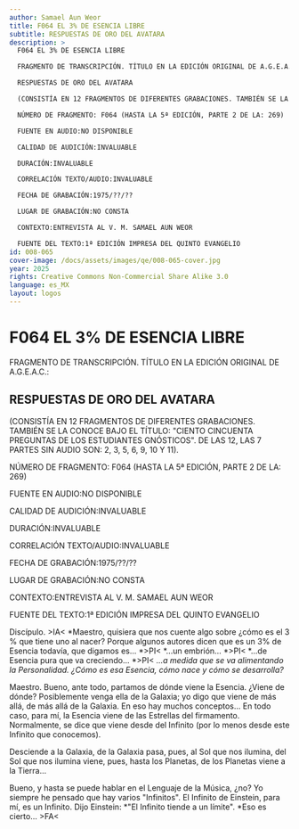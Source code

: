 ```yaml
---
author: Samael Aun Weor
title: F064 EL 3% DE ESENCIA LIBRE
subtitle: RESPUESTAS DE ORO DEL AVATARA
description: >
  F064 EL 3% DE ESENCIA LIBRE

  FRAGMENTO DE TRANSCRIPCIÓN. TÍTULO EN LA EDICIÓN ORIGINAL DE A.G.E.A.C.:

  RESPUESTAS DE ORO DEL AVATARA

  (CONSISTÍA EN 12 FRAGMENTOS DE DIFERENTES GRABACIONES. TAMBIÉN SE LA CONOCE BAJO EL TÍTULO: "CIENTO CINCUENTA PREGUNTAS DE LOS ESTUDIANTES GNÓSTICOS". DE LAS 12, LAS 7 PARTES SIN AUDIO SON: 2, 3, 5, 6, 9, 10 Y 11).

  NÚMERO DE FRAGMENTO: F064 (HASTA LA 5ª EDICIÓN, PARTE 2 DE LA: 269)

  FUENTE EN AUDIO:NO DISPONIBLE

  CALIDAD DE AUDICIÓN:INVALUABLE

  DURACIÓN:INVALUABLE

  CORRELACIÓN TEXTO/AUDIO:INVALUABLE

  FECHA DE GRABACIÓN:1975/??/??

  LUGAR DE GRABACIÓN:NO CONSTA

  CONTEXTO:ENTREVISTA AL V. M. SAMAEL AUN WEOR

  FUENTE DEL TEXTO:1ª EDICIÓN IMPRESA DEL QUINTO EVANGELIO
id: 008-065
cover-image: /docs/assets/images/qe/008-065-cover.jpg
year: 2025
rights: Creative Commons Non-Commercial Share Alike 3.0
language: es_MX
layout: logos
---
```

# F064 EL 3% DE ESENCIA LIBRE

FRAGMENTO DE TRANSCRIPCIÓN. TÍTULO EN LA EDICIÓN ORIGINAL DE A.G.E.A.C.:

## RESPUESTAS DE ORO DEL AVATARA

(CONSISTÍA EN 12 FRAGMENTOS DE DIFERENTES GRABACIONES. TAMBIÉN SE LA CONOCE BAJO EL TÍTULO: "CIENTO CINCUENTA PREGUNTAS DE LOS ESTUDIANTES GNÓSTICOS". DE LAS 12, LAS 7 PARTES SIN AUDIO SON: 2, 3, 5, 6, 9, 10 Y 11).

NÚMERO DE FRAGMENTO: F064 (HASTA LA 5ª EDICIÓN, PARTE 2 DE LA: 269)

FUENTE EN AUDIO:NO DISPONIBLE

CALIDAD DE AUDICIÓN:INVALUABLE

DURACIÓN:INVALUABLE

CORRELACIÓN TEXTO/AUDIO:INVALUABLE

FECHA DE GRABACIÓN:1975/??/??

LUGAR DE GRABACIÓN:NO CONSTA

CONTEXTO:ENTREVISTA AL V. M. SAMAEL AUN WEOR

FUENTE DEL TEXTO:1ª EDICIÓN IMPRESA DEL QUINTO EVANGELIO

Discípulo. \>IA< *Maestro, quisiera que nos cuente algo sobre ¿cómo es el 3 % que tiene uno al nacer? Porque algunos autores dicen que es un 3% de Esencia todavía, que digamos es... *\>PI< *...un embrión... *\>PI< *...de Esencia pura que va creciendo... *\>PI< *...a medida que se va alimentando la Personalidad. ¿Cómo es esa Esencia, cómo nace y cómo se desarrolla?*

Maestro. Bueno, ante todo, partamos de dónde viene la Esencia. ¿Viene de dónde? Posiblemente venga ella de la Galaxia; yo digo que viene de más allá, de más allá de la Galaxia. En eso hay muchos conceptos... En todo caso, para mí, la Esencia viene de las Estrellas del firmamento. Normalmente, se dice que viene desde del Infinito (por lo menos desde este Infinito que conocemos).

Desciende a la Galaxia, de la Galaxia pasa, pues, al Sol que nos ilumina, del Sol que nos ilumina viene, pues, hasta los Planetas, de los Planetas viene a la Tierra...

Bueno, y hasta se puede hablar en el Lenguaje de la Música, ¿no? Yo siempre he pensado que hay varios "Infinitos". El Infinito de Einstein, para mí, es un Infinito. Dijo Einstein: *"El Infinito tiende a un límite". *Eso es cierto... \>FA<

